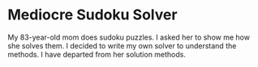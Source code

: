 # Mediocre Sudoku Solver

My 83-year-old mom does sudoku puzzles.
I asked her to show me how she solves them.
I decided to write my own solver to understand the methods.
I have departed from her solution methods.
